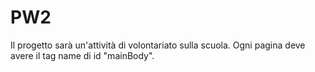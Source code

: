 # PW2
Il progetto sarà un'attività di volontariato sulla scuola.
Ogni pagina deve avere il tag name di id "mainBody".
